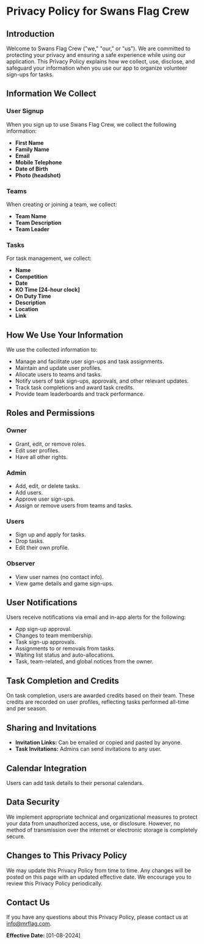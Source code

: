 # Privacy Policy for Swans Flag Crew

## Introduction

Welcome to Swans Flag Crew ("we," "our," or "us"). We are committed to protecting your privacy and ensuring a safe experience while using our application. This Privacy Policy explains how we collect, use, disclose, and safeguard your information when you use our app to organize volunteer sign-ups for tasks.

## Information We Collect

### User Signup

When you sign up to use Swans Flag Crew, we collect the following information:
- **First Name**
- **Family Name**
- **Email**
- **Mobile Telephone**
- **Date of Birth**
- **Photo (headshot)**

### Teams

When creating or joining a team, we collect:
- **Team Name**
- **Team Description**
- **Team Leader**

### Tasks

For task management, we collect:
- **Name**
- **Competition**
- **Date**
- **KO Time [24-hour clock]**
- **On Duty Time**
- **Description**
- **Location**
- **Link**

## How We Use Your Information

We use the collected information to:
- Manage and facilitate user sign-ups and task assignments.
- Maintain and update user profiles.
- Allocate users to teams and tasks.
- Notify users of task sign-ups, approvals, and other relevant updates.
- Track task completions and award task credits.
- Provide team leaderboards and track performance.

## Roles and Permissions

### Owner
- Grant, edit, or remove roles.
- Edit user profiles.
- Have all other rights.

### Admin
- Add, edit, or delete tasks.
- Add users.
- Approve user sign-ups.
- Assign or remove users from teams and tasks.

### Users
- Sign up and apply for tasks.
- Drop tasks.
- Edit their own profile.

### Observer
- View user names (no contact info).
- View game details and game sign-ups.

## User Notifications

Users receive notifications via email and in-app alerts for the following:
- App sign-up approval.
- Changes to team membership.
- Task sign-up approvals.
- Assignments to or removals from tasks.
- Waiting list status and auto-allocations.
- Task, team-related, and global notices from the owner.

## Task Completion and Credits

On task completion, users are awarded credits based on their team. These credits are recorded on user profiles, reflecting tasks performed all-time and per season.

## Sharing and Invitations

- **Invitation Links:** Can be emailed or copied and pasted by anyone.
- **Task Invitations:** Admins can send invitations to any user.

## Calendar Integration

Users can add task details to their personal calendars.

## Data Security

We implement appropriate technical and organizational measures to protect your data from unauthorized access, use, or disclosure. However, no method of transmission over the internet or electronic storage is completely secure.

## Changes to This Privacy Policy

We may update this Privacy Policy from time to time. Any changes will be posted on this page with an updated effective date. We encourage you to review this Privacy Policy periodically.

## Contact Us

If you have any questions about this Privacy Policy, please contact us at [info@mrflag.com](mailto:info@mrflag.com).

**Effective Date:** [01-08-2024]
